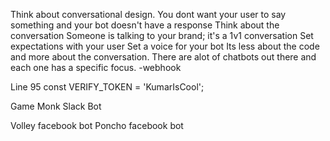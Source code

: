 Think about conversational design. You dont want your user to say something and your bot doesn't have a response Think about the conversation Someone is talking to your brand; it's a 1v1 conversation Set expectations with your user Set a voice for your bot Its less about the code and more about the conversation. There are alot of chatbots out there and each one has a specific focus.
-webhook 

Line 95 const VERIFY_TOKEN = 'KumarIsCool';

Game Monk Slack Bot

Volley facebook bot
Poncho facebook bot
